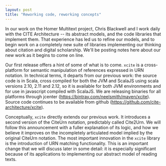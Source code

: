 ```yaml
---
layout: post
title: "Reworking code, reworking concepts"
---
```


In our work on the Homer Multitext project, Chris Blackwell and I work daily with the CITE Architecture -- its abstract models, and the code libraries that implement them.  That experience has led us to refine our models, and to begin work on a completely new suite of libraries implementing our thinking about citation and digital scholarship.  We'll be posting notes here about our new work as it begins to come on line.

Our first release offers a hint of some of what is to come. `xcite` is a cross-platform for semantic manipulation of references expressed in URN notation.  In technical terms, it departs from our previous work: the source code is in Scala, cross compiled for both the JVM and ScalaJS using scala versions 2.10, 2.11 and 2.12, so it is available for both JVM environments and for use in javascript compiled with ScalaJS. We are releasing binaries for all platforms through jcenter (<https://bintray.com/neelsmith/maven/xcite>).  Source code continues to be available from github (<https://github.com/cite-architecture/xcite>).

Conceptually, `xcite` directly extends our previous work.  It introduces a second version of the CiteUrn notation, predictably called Cite2Urn.  We will follow this announcement with a fuller explanation of its logic, and how we believe it improves on the incompletely articulated model implied by the original CiteUrn notation.  The most important innovation in the `xcite` library is the introduction of URN matching functionality.  This is an important change that we will discuss later in some detail:  it is especially significant because of its applications to implementing our abstract model of reading texts.
